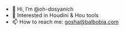 - 👋 Hi, I’m @oh-dosyanich
- 👀 Interested in Houdini & Hou tools
- 📫 How to reach me: gosha@balbobia.com
